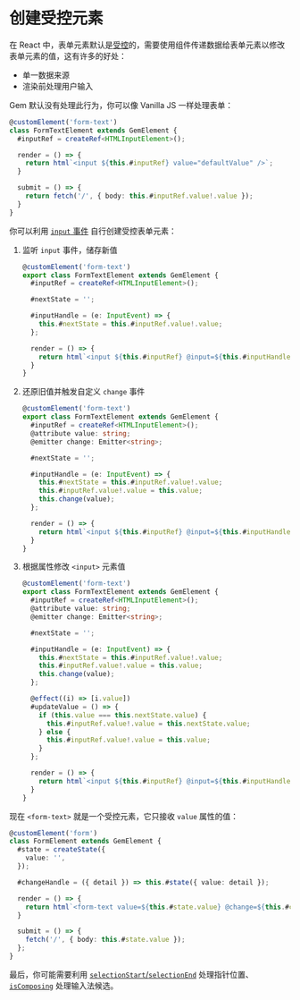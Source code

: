 # 创建受控元素

在 React 中，表单元素默认是[受控](https://reactjs.org/docs/forms.html#controlled-components)的，需要使用组件传递数据给表单元素以修改表单元素的值，这有许多的好处：

- 单一数据来源
- 渲染前处理用户输入

Gem 默认没有处理此行为，你可以像 Vanilla JS 一样处理表单：

```ts
@customElement('form-text')
class FormTextElement extends GemElement {
  #inputRef = createRef<HTMLInputElement>();

  render = () => {
    return html`<input ${this.#inputRef} value="defaultValue" />`;
  }

  submit = () => {
    return fetch('/', { body: this.#inputRef.value!.value });
  }
}
```

你可以利用 [`input` 事件](https://developer.mozilla.org/en-US/docs/Web/API/HTMLElement/input_event) 自行创建受控表单元素：

1. 监听 `input` 事件，储存新值

   ```ts
   @customElement('form-text')
   export class FormTextElement extends GemElement {
     #inputRef = createRef<HTMLInputElement>();

     #nextState = '';

     #inputHandle = (e: InputEvent) => {
       this.#nextState = this.#inputRef.value!.value;
     };

     render = () => {
       return html`<input ${this.#inputRef} @input=${this.#inputHandle} />`;
     }
   }
   ```

2. 还原旧值并触发自定义 `change` 事件

   ```ts 5,11-12
   @customElement('form-text')
   export class FormTextElement extends GemElement {
     #inputRef = createRef<HTMLInputElement>();
     @attribute value: string;
     @emitter change: Emitter<string>;

     #nextState = '';

     #inputHandle = (e: InputEvent) => {
       this.#nextState = this.#inputRef.value!.value;
       this.#inputRef.value!.value = this.value;
       this.change(value);
     };

     render = () => {
       return html`<input ${this.#inputRef} @input=${this.#inputHandle} />`;
     }
   }
   ```

3. 根据属性修改 `<input>` 元素值

   ```ts 15-22
   @customElement('form-text')
   export class FormTextElement extends GemElement {
     #inputRef = createRef<HTMLInputElement>();
     @attribute value: string;
     @emitter change: Emitter<string>;

     #nextState = '';

     #inputHandle = (e: InputEvent) => {
       this.#nextState = this.#inputRef.value!.value;
       this.#inputRef.value!.value = this.value;
       this.change(value);
     };

     @effect((i) => [i.value])
     #updateValue = () => {
       if (this.value === this.nextState.value) {
         this.#inputRef.value!.value = this.nextState.value;
       } else {
         this.#inputRef.value!.value = this.value;
       }
     };

     render = () => {
       return html`<input ${this.#inputRef} @input=${this.#inputHandle} />`;
     }
   }
   ```

现在 `<form-text>` 就是一个受控元素，它只接收 `value` 属性的值：

```ts
@customElement('form')
class FormElement extends GemElement {
  #state = createState({
    value: '',
  });

  #changeHandle = ({ detail }) => this.#state({ value: detail });

  render = () => {
    return html`<form-text value=${this.#state.value} @change=${this.#changeHandle}></form-text>`;
  }

  submit = () => {
    fetch('/', { body: this.#state.value });
  };
}
```

最后，你可能需要利用 [`selectionStart`/`selectionEnd`](https://developer.mozilla.org/en-US/docs/Web/API/HTMLInputElement) 处理指针位置、[`isComposing`](https://developer.mozilla.org/en-US/docs/Web/API/KeyboardEvent/isComposing) 处理输入法候选。
